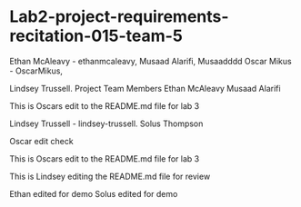 # Lab2-project-requirements-recitation-015-team-5

Ethan McAleavy - ethanmcaleavy,
Musaad Alarifi, Musaadddd
Oscar Mikus - OscarMikus,

Lindsey Trussell.
Project Team Members
Ethan McAleavy
Musaad Alarifi


This is Oscars edit to the README.md file for lab 3

Lindsey Trussell - lindsey-trussell.
Solus Thompson

Oscar edit check

This is Oscars edit to the README.md file for lab 3

This is Lindsey editing the README.md file for review

Ethan edited for demo
Solus edited for demo

